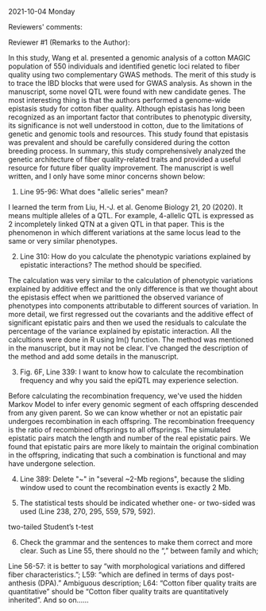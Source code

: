 2021-10-04 Monday

Reviewers' comments:

  

Reviewer #1 (Remarks to the Author):

  

In this study, Wang et al. presented a genomic analysis of a cotton MAGIC population of 550 individuals and identified genetic loci related to fiber quality using two complementary GWAS methods. The merit of this study is to trace the IBD blocks that were used for GWAS analysis. As shown in the manuscript, some novel QTL were found with new candidate genes. The most interesting thing is that the authors performed a genome-wide epistasis study for cotton fiber quality. Although epistasis has long been recognized as an important factor that contributes to phenotypic diversity, its significance is not well understood in cotton, due to the limitations of genetic and genomic tools and resources. This study found that epistasis was prevalent and should be carefully considered during the cotton breeding process. In summary, this study comprehensively analyzed the genetic architecture of fiber quality-related traits and provided a useful resource for future fiber quality improvement. The manuscript is well written, and I only have some minor concerns shown below:

  

1. Line 95-96: What does "allelic series" mean?

  

I learned the term from Liu, H.-J. et al. Genome Biology 21, 20 (2020). It means multiple alleles of a QTL. For example, 4-allelic QTL is expressed as 2 incompletely linked QTN at a given QTL in that paper. This is the phenomenon in which different variations at the same locus lead to the same or very similar phenotypes.

  

2. Line 310: How do you calculate the phenotypic variations explained by epistatic interactions? The method should be specified.

The calculation was very similar to the calculation of phenotypic variations explained by additive effect and the only difference is that we thought about the epistasis effect when we parittioned the observed variance of phenotypes into components attributable to different sources of variation. In more detail, we first regressed out the covariants and the additive effect of significant epistatic pairs and then we used the residuals to calculate the percentage of the variance explained by epistatic interaction. All the calcultions were done in R using lm() function. The method was mentioned in the manuscript, but it may not be clear. I've changed the description of the method and add some details in the manuscript.

3. Fig. 6F, Line 339: I want to know how to calculate the recombination frequency and why you said the epiQTL may experience selection.

Before calculating the recombination frequency, we've used the hidden Markov Model to infer every genomic segment of each offspring descended from any given parent. So we can know whether or not an epistatic pair undergoes recombination in each offspring. The recombination freequency is the ratio of recombined offsprings to all offsprings. The simulated epistatic pairs match the length and number of the real epistatic pairs. We found that epistatic pairs are more likely to maintain the original combination in the offspring, indicating that such a combination is functional and may have undergone selection.

4. Line 389: Delete "~" in "several ~2-Mb regions", because the sliding window used to count the recombination events is exactly 2 Mb.

  
  
  

5. The statistical tests should be indicated whether one- or two-sided was used (Line 238, 270, 295, 559, 579, 592).

two-tailed Student’s t-test

  
  

6. Check the grammar and the sentences to make them correct and more clear. Such as Line 55, there should no the “,” between family and which;

  

Line 56-57: it is better to say “with morphological variations and differed fiber characteristics.”; L59: “which are defined in terms of days post-anthesis (DPA).” Ambiguous description; L64: “Cotton fiber quality traits are quantitative” should be “Cotton fiber quality traits are quantitatively inherited”. And so on……